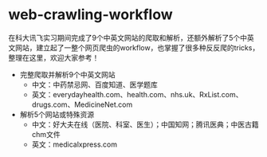 # web-crawling-workflow
在科大讯飞实习期间完成了9个中英文网站的爬取和解析，还额外解析了5个中英文网站，建立起了一整个网页爬虫的workflow，也掌握了很多种反反爬的tricks，整理在这里，欢迎大家参考！
* 完整爬取并解析9个中英文网站
  - 中文：中药禁忌网、百度知道、医学题库
  - 英文：everydayhealth.com、health.com、nhs.uk、RxList.com、drugs.com、MedicineNet.com
* 解析5个网站或特殊资源
  - 中文：好大夫在线（医院、科室、医生）；中国知网；腾讯医典；中医古籍chm文件
  - 英文：medicalxpress.com
